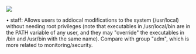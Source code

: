 ![](Maszyny/Linux/Writeup/Pasted%20image%2020210905231527.png)

• staff: Allows users to addiocal modifications to the system (/usr/local) without needing root privileges (note that executables in /usr/local/bin are in the PATH
variable of any user, and they may "override" the executables in /bin and /usr/bin with the same name). Compare with group "adm", which is more related to
monitoring/security.
